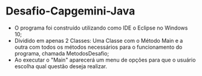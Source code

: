# Desafio-Capgemini-Java
- O programa foi construído utilizando como IDE o Eclipse no Windows 10;
- Dividido em apenas 2 Classes: Uma Classe com o Método Main e a outra com todos os métodos necessários para o funcionamento do programa, chamada MetodosDesafio;
- Ao executar o "Main" aparecerá um menu de opções para que o usuário escolha qual questão deseja realizar.
